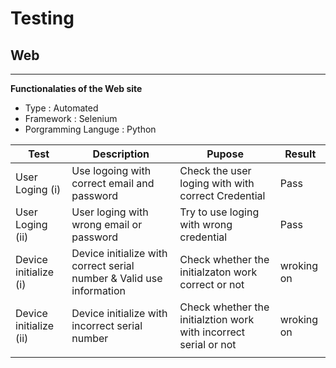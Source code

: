 # Testing

## Web 
---
**Functionalaties of the Web site**
- Type : Automated 
- Framework : Selenium
- Porgramming Languge : Python



| Test        | Description    | Pupose| Result |
|-------------|----------------|-------|-------|
|User Loging  (i)   | Use logoing with correct email and password | Check the user loging with with correct Credential  |Pass    |
|User Loging (ii)   | User loging with wrong email or password    | Try to use loging with wrong credential |Pass    |
|Device initialize (i) | Device initialize with correct serial number & Valid use information | Check whether the initialzaton work correct or not | wroking on|
|Device initialize (ii) | Device initialize with incorrect serial number | Check whether the initialztion work with incorrect serial  or not| wroking on|
|||||
